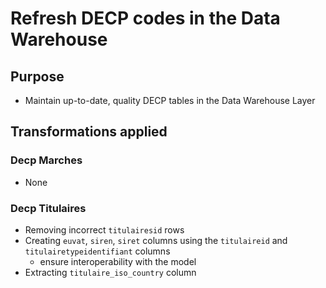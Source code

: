 # Refresh DECP codes in the Data Warehouse
## Purpose
- Maintain up-to-date, quality DECP tables in the Data Warehouse Layer

## Transformations applied
### Decp Marches
- None

### Decp Titulaires
- Removing incorrect `titulairesid` rows
- Creating `euvat`, `siren`, `siret` columns using the `titulaireid` and `titulairetypeidentifiant` columns
    - ensure interoperability with the model
- Extracting `titulaire_iso_country` column